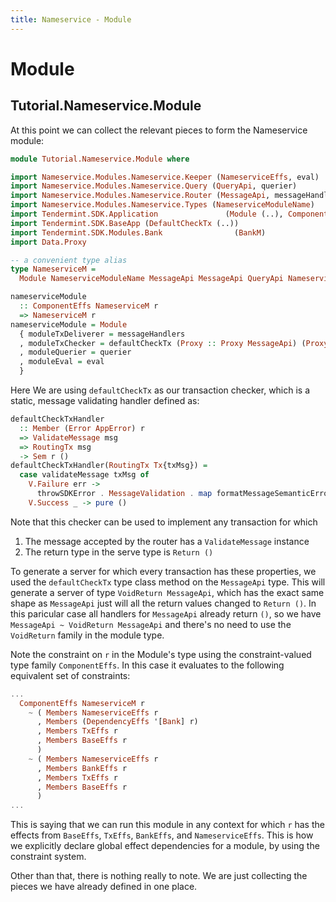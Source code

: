 ```yaml
---
title: Nameservice - Module
---
```


# Module

## Tutorial.Nameservice.Module

At this point we can collect the relevant pieces to form the Nameservice module:

~~~ haskell
module Tutorial.Nameservice.Module where

import Nameservice.Modules.Nameservice.Keeper (NameserviceEffs, eval)
import Nameservice.Modules.Nameservice.Query (QueryApi, querier)
import Nameservice.Modules.Nameservice.Router (MessageApi, messageHandlers)
import Nameservice.Modules.Nameservice.Types (NameserviceModuleName)
import Tendermint.SDK.Application               (Module (..), ComponentEffs)
import Tendermint.SDK.BaseApp (DefaultCheckTx (..))
import Tendermint.SDK.Modules.Bank                (BankM)
import Data.Proxy

-- a convenient type alias
type NameserviceM =
  Module NameserviceModuleName MessageApi MessageApi QueryApi NameserviceEffs '[BankM]

nameserviceModule
  :: ComponentEffs NameserviceM r
  => NameserviceM r
nameserviceModule = Module
  { moduleTxDeliverer = messageHandlers
  , moduleTxChecker = defaultCheckTx (Proxy :: Proxy MessageApi) (Proxy :: Proxy r)
  , moduleQuerier = querier
  , moduleEval = eval
  }

~~~

Here We are using `defaultCheckTx` as our transaction checker, which is a static, message validating handler defined as:

~~~ haskell ignore
defaultCheckTxHandler
  :: Member (Error AppError) r
  => ValidateMessage msg
  => RoutingTx msg
  -> Sem r ()
defaultCheckTxHandler(RoutingTx Tx{txMsg}) =
  case validateMessage txMsg of
    V.Failure err ->
      throwSDKError . MessageValidation . map formatMessageSemanticError $ err
    V.Success _ -> pure ()
~~~

Note that this checker can be used to implement any transaction for which
1. The message accepted by the router has a `ValidateMessage` instance
2. The return type in the serve type is `Return ()`

To generate a server for which every transaction has these properties, we used the `defaultCheckTx` type class method on the `MessageApi` type. This will generate a server of type `VoidReturn MessageApi`, which has the exact same shape as `MessageApi` just will all the return values changed to `Return ()`. In this paricular case all handlers for `MessageApi` already return `()`, so we have `MessageApi ~ VoidReturn MessageApi` and there's no need to use the `VoidReturn` family in the module type.

Note the constraint on `r` in the Module's type using the constraint-valued type family `ComponentEffs`. In this case it evaluates to the following equivalent set of constraints:

~~~ haskell ignore
...
  ComponentEffs NameserviceM r 
    ~ ( Members NameserviceEffs r
      , Members (DependencyEffs '[Bank] r)
      , Members TxEffs r
      , Members BaseEffs r
      )
    ~ ( Members NameserviceEffs r
      , Members BankEffs r 
      , Members TxEffs r
      , Members BaseEffs r
      )
...
~~~

This is saying that we can run this module in any context for which `r` has the effects from `BaseEffs`, `TxEffs`, `BankEffs`, and `NameserviceEffs`. This is how we explicitly declare global effect dependencies for a module, by using the constraint system.

Other than that, there is nothing really to note. We are just collecting the pieces we have already defined in one place.
